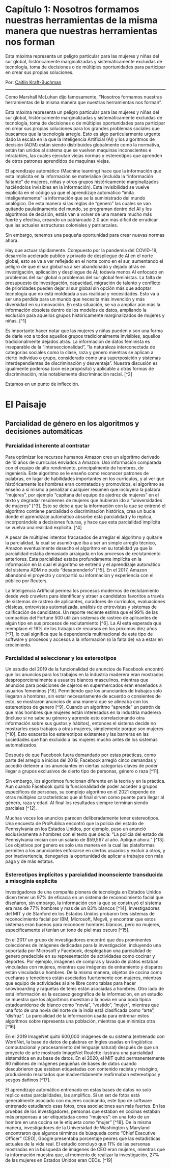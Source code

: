 # Capítulo 1: Nosotros formamos nuestras herramientas de la misma manera que nuestras herramientas nos forman

Esta máxima representa un peligro particular para las mujeres y niñas del sur global, históricamente marginalizadas y sistemáticamente excluidas de tecnología, toma de decisiones o de múltiples oportunidades para participar en crear sus propias soluciones.

Por: [Caitlin Kraft-Buchman](https://feministai.pubpub.org/user/caitlin-kraft-buchman)  

-----------------


 Como Marshall McLuhan dijo famosamente, “Nosotros formamos nuestras herramientas de la misma manera que nuestras herramientas nos forman”.  
 
Esta máxima representa un peligro particular para las mujeres y niñas del sur global, históricamente marginalizadas y sistemáticamente excluidas de tecnología, toma de decisiones o de múltiples oportunidades para participar en crear sus propias soluciones para los grandes problemas sociales que buscamos que la tecnología arregle. Esto es algo particularmente urgente dado la escala en la que la Inteligencia Artificial (AI) y los algoritmos de decisión (ADM) están siendo distribuidos globalmente como la normativa, están tan unidos al sistema que se vuelven maquinas inconscientes e intratables, las cuales ejecutan viejas normas y estereotipos que aprenden de otros patrones aprendidos de maquinas viejas.  


El aprendizaje automático (Machine learning) hace que la información que esta implícita en la información se materialice (incluida la “información faltante” de mujeres, niñas y otros grupos históricamente marginalizados haciéndolos invisibles en la información). Esta invisibilidad se vuelve explicita en el código ya que el aprendizaje automático “imita inteligentemente” la información que se la suministrado del mundo analógico.  De esta manera si las reglas de “genero” las cuales se van quitando paulatinamente del mundo, se programan dentro del AI y los algoritmos de decisión, estás van a volver de una manera mucho más fuerte y efectiva, creando un patriarcado 2.0 aún más difícil de erradicar que las actuales estructuras coloniales y patriarcales.  


Sin embargo, tenemos una pequeña oportunidad para crear nuevas normas ahora.  

Hay que actuar rápidamente. Compuesto por la pandemia del COVID-19, desarrollo acelerado publico y privado de despliegue de AI en el norte global, esto se va a ver reflejado en el norte como en el sur, aumentando el peligro de que el sur global va a ser abandonado y dejado atrás en investigación, aplicación y despliegue de AI; todavía menos AI enfocado en problemas del sur global o problemas del sur global feministas. La falta de presupuesto de investigación, capacidad, migración de talento y conflicto de prioridades pueden dejar al sur global sin opción más que adoptar tecnología que no está moldeada a sus realidad y necesidades. Esto va a ser una perdida para un mundo que necesita más invención y más diversidad en su innovación. En esta situación, se va a ampliar aún más la información obsoleta dentro de los modelos de datos, ampliando la exclusión para aquellos grupos históricamente marginalizados de mujeres y niñas. [^1]  


Es importante hacer notar que las mujeres y niñas pueden y son una forma de darle voz a todos aquellos grupos tradicionalmente invisibles, aquellos tradicionalmente dejados atrás. La información de datos feminista es inseparable de la “interseccionalidad”, “la naturaleza interconectada de categorías sociales como la clase, raza y genero mientras se aplican a cierto individuo o grupo, considerado como una superposición y sistemas interdependientes de discriminación y desventaja”. Nuestra discusión es igualmente poderosa (con ese propósito) y aplicable a otras formas de discriminación, más notablemente discriminación racial. [^2]  

Estamos en un punto de inflección.  

# El Paisaje

## Parcialidad de género en los algoritmos y decisiones automáticas  


### Parcialidad inherente al contratar

Para optimizar los recursos humanos Amazon creo un algoritmo derivado de 10 años de currículos enviados a Amazon. Usó información comparada con el equipo de alto rendimiento, principalmente de hombres, de ingeniería. Este algoritmo se le enseño como reconocer patrones de palabras, en lugar de habilidades importantes en los currículos, y al ver que históricamente los hombres eran contratados y promovidos, el algoritmo se enseño a si mismo a penalizar cualquier resumen que incluyera la palabra “mujeres”, por ejemplo “capitana del equipo de ajedrez de mujeres” en el texto y degradar resúmenes de mujeres que hubieran ido a “universidades de mujeres” [^3]. Esto se debe a que la información con la que se entrenó el algoritmo contiene parcialidad o discriminación histórica, crea un bucle donde el aprendizaje automático absorbe esta parcialidad y lo replica, incorporándolo a decisiones futuras, y hace que esta parcialidad implícita se vuelva una realidad explicita. [^4]  
 
 A pesar de múltiples intentos fracasados de arreglar el algoritmo y quitarle la parcialidad, la cual se asumió que iba a ser un simple arreglo técnico, Amazon eventualmente desecho el algoritmo en su totalidad ya que la parcialidad estaba demasiado arraigada en los procesos de reclutamiento anteriores. Esta parcialidad estaba profundamente implícita en la información en la cual el algoritmo se entrenó y el aprendizaje automático del sistema ADM no pudo “desaprenderlo” [^5]. En el 2017, Amazon abandonó el proyecto y compartió su información y experiencia con el público por Reuters.   
 
 La Inteligencia Artificial permea los procesos modernos de reclutamiento desde web crawlers para identificar y atraer a candidatos favoritos a través de sistemas de rastreo de aplicantes, curadores de currículos, evaluaciones clásicas, entrevistas automatizada, análisis de entrevistas y sistemas de calificación de candidatos. Un reporte reciente estima que el 99% de las compañías del Fortune 500 utilizan sistemas de rastreo de aplicantes de algún tipo en sus procesos de reclutamiento [^6]. La AI está esperada que reemplace el 16% de los trabajos de recursos en los próximos diez años [^7], lo cual significa que la dependencia multinacional de este tipo de software y procesos y accesos a la información (o la falta de) va a estar en crecimiento. 
 
 
 ### Parcialidad al seleccionar y los estereotipos
 
 Un estudio del 2019 de la funcionalidad de anuncios de Facebook encontró que los anuncios para los trabajos en la industria maderera eran mostrados desproporcionalmente a usuarios blancos masculinos, mientras que anuncios para posiciones de cajeros en supermercados eran enseñados a usuarios femeninos [^8]. Permitiendo que los anunciantes de trabajos solo llegaran a hombres, sin estar necesariamente de acuerdo o consientes de esto, se mostraron anuncios de una manera que se alineaba con los estereotipos de genero [^9]. Cuando un algoritmo “aprende” un patrón de que más hombres que mujeres están interesados en la industria maderera (incluso si no sabe su género y aprende esto correlacionando otra información sobre sus gustos y hábitos), entonces el sistema decide no mostrarles esos trabajos a otras mujeres, simplemente porque son mujeres [^10]. Esto exacerba los estereotipos existentes y las barreras en las sociedades que han excluido a las mujeres mucho antes de los sistemas automatizados.   
 
 Después de que Facebook fuera demandado por estas prácticas, como parte del arreglo a inicios del 2019, Facebook arregló cinco demandas y accedió detener a los anunciantes en ciertas categorías claves de poder llegar a grupos exclusivos de cierto tipo de personas, género o raza [^11].  
 
 Sin embargo, los algoritmos funcionan diferente en la teoría y en la práctica. Aun cuando Facebook quitó la funcionalidad de poder acceder a grupos específicos de personas, su complejo algoritmo en el 2021 depende de otras múltiples características que al final sirven como puente para llegar al género, raza y edad. Al final los resultados siempre terminan siendo parciales [^12].   
 
 Muchas veces los anuncios parecen deliberadamente tener estereotipos. Una encuesta de ProPublica encontró que la policía del estado de Pennsylvania en los Estados Unidos, por ejemplo, puso un anunció exclusivamente a hombres con el texto que decía: “La policía del estado de Pennsylvania inician con un salario de $59,567 al año. Aplique ahora.” [^13]. Los objetivos por genero es solo una manera en la cual las plataformas permiten a los anunciantes enfocarse en ciertos usuarios y excluir a otros, y por inadvertencia, denegarles la oportunidad de aplicar a trabajos con más paga y de más estatus.   
 
 ### Estereotipos implícitos y parcialidad inconsciente transducida a misoginia explicita  
 
 Investigadores de una compañía pionera de tecnología en Estados Unidos dicen tener un 97% de eficacia en un sistema de reconocimiento facial que diseñaron, sin embargo, la información con la que se construyó el sistema era mas de 77% hombres y mas de un 83% blancos [^14]. Investigadores del MIT y de Stanford en los Estados Unidos probaron tres sistemas de reconocimiento facial por IBM, Microsoft, Megvii, y encontrar que estos sistemas eran buenos para reconocer hombres blancos, pero no mujeres, específicamente si tenían un tono de piel mas oscuro [^15].   
 
 En el 2017 un grupo de investigadores encontró que dos prominentes colecciones de imágenes dedicadas para la investigación, incluyendo una soportada por Microsoft y Facebook, desplegaban una parcialidad de genero predecible en su representación de actividades como cocinar y deportes. Por ejemplo, imágenes de compras y lavado de platos estaban vinculadas con mujeres, mientras que imágenes de entramiento y disparos están vinculadas a hombres. De la misma manera, objetos de cocina como cucharas y tenedores están asociados fuertemente con mujeres, mientras que equipo de actividades al aire libre como tablas para hacer snowboarding y raquetas de tenis están asociadas a hombres. Otro lado de está información es la escasez geográfica de la información, en un estudio se muestra que los algoritmos muestran a la novia en una boda típica estadounidense de blanco como “novia”, “vestido”, “mujer”, mientras que una foto de una novia del norte de la india está clasificada como “arte”, “disfraz”. La parcialidad de la información usada para entrenar estos algoritmos sobre representa una población, mientras que minimiza otra [^16].    
 
 En el 2019 ImageNet quitó 600,000 imágenes de su sistema (entrenado con WordNet, la base de datos de palabras en Ingles usadas en lingüística computacional y procesamiento del lenguaje natural) después de que un proyecto de arte mostrado ImageNet Roulette ilustrara una parcialidad sistemática en su base de datos. En el 2020, el MIT quitó permanentemente 80 millones de imágenes pequeñas de bases de datos cuando descubrieron que estaban etiquetadas con contenido racista y misógino, produciendo resultados que inadvertidamente reafirmaban estereotipos y sesgos dañinos [^17].   
 
 El aprendizaje automático entrenado en estas bases de datos no solo replico estas parcialidades, las amplifico. Si un set de fotos está generalmente asociado con mujeres cocinando, este tipo de software entrenado estudiando esas fotos, crea asociaciones aun más fuertes. En las pruebas de los investigadores, personas que estaban en cocinas estaban más propensas a ser etiquetadas como “mujeres”: en una foto de un hombre en una cocina se le etiqueta como “mujer” [^18]. De la misma manera, investigadores de la Universidad de Washington y Maryland encontraron que algunos términos de búsqueda como “Chief Executive Officer” (CEO), Google presentaba porcentaje peores que las estadísticas actuales de la vida real. El estudio concluyó que 11% de las personas mostradas en la búsqueda de imágenes de CEO eran mujeres, mientras que la información muestra que, al momento de realizar la investigación, 27% de las mujeres en Estados Unidos eran CEOs. [^19]   
 
 
